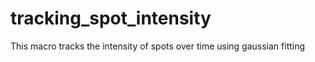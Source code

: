 # tracking_spot_intensity
This macro tracks the intensity of spots over time using gaussian fitting
